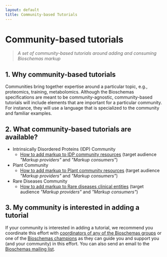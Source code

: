```yaml
---
layout: default
title: Community-based Tutorials
---
```


# Community-based tutorials
>_A set of community-based tutorials around adding and consuming Bioschemas markup_

## 1. Why community-based tutorials
Communities bring together expertise around a particular topic, e.g., proteomics, training, metabolomics. Although the Bioschemas specifications are meant to be community-agnostic, community-based tutorials will include elements that are important for a particular community. For instance, they will use a language that is specialized to the community and familiar examples.

## 2. What community-based tutorials are available?

- Intrinsically Disordered Proteins (IDP) Community
  - [How to add markup to IDP community resources](./idp) (target audience _"Markup providers"_ and _"Markup consumers"_)
- Plant Community
  - [How to add markup to Plant  community resources](./plant) (target audience _"Markup providers"_ and _"Markup consumers"_)
- Rare Diseases Community
  - [How to add markup to Rare diseases clinical entities](./rd) (target audience _"Markup providers"_ and _"Markup consumers"_)

## 3. My community is interested in adding a tutorial

If your community is interested in adding a tutorial, we recommend you coordinate this effort with [coordinators of any of the Bioschemas groups](../../groups/) or one of the [Bioschemas champions](../../community/champions) as they can guide you and support you (and your community) in this effort. You can also send an email to the [Bioschemas mailing list](mailto:public-bioschemas-request@w3.org).

